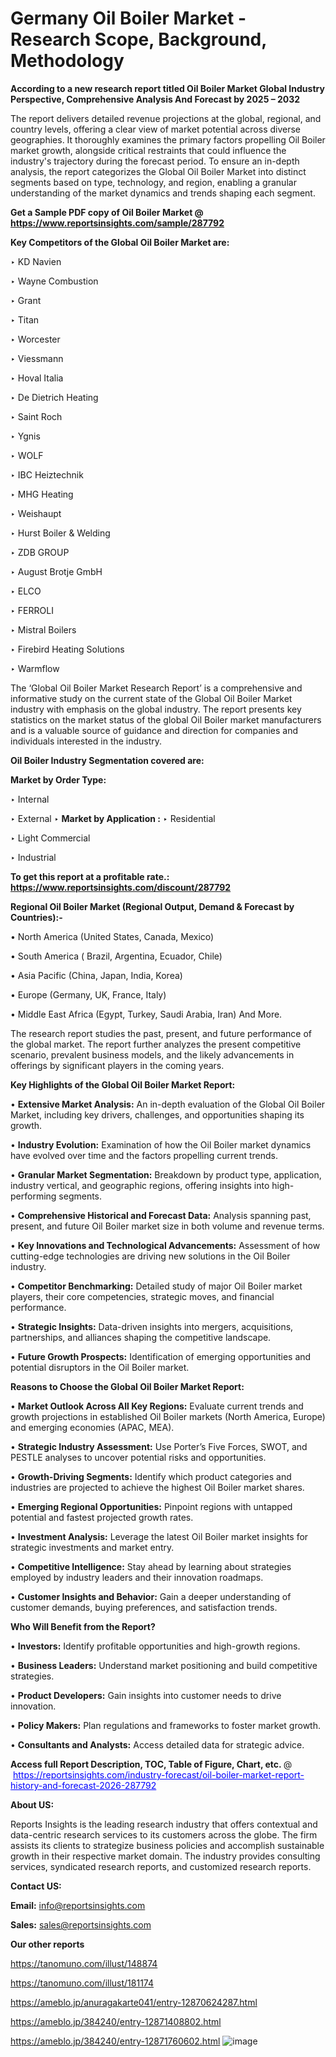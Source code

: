 # Germany Oil Boiler Market - Research Scope, Background, Methodology

<strong>According to a new research report titled Oil Boiler Market Global Industry Perspective, Comprehensive Analysis And Forecast by 2025 – 2032</strong>

The report delivers detailed revenue projections at the global, regional, and country levels, offering a clear view of market potential across diverse geographies. It thoroughly examines the primary factors propelling Oil Boiler market growth, alongside critical restraints that could influence the industry's trajectory during the forecast period. To ensure an in-depth analysis, the report categorizes the Global Oil Boiler Market into distinct segments based on type, technology, and region, enabling a granular understanding of the market dynamics and trends shaping each segment.

<strong>Get a Sample PDF copy of Oil Boiler Market </strong><strong>@<a href=https://www.reportsinsights.com/sample/287792 style=color:#0000ff;> https://www.reportsinsights.com/sample/287792</a></strong></font>

<strong>Key Competitors of the Global Oil Boiler Market are:</strong>

‣ KD Navien

‣ Wayne Combustion

‣ Grant

‣ Titan

‣ Worcester

‣ Viessmann

‣ Hoval Italia

‣ De Dietrich Heating

‣ Saint Roch

‣ Ygnis

‣ WOLF

‣ IBC Heiztechnik

‣ MHG Heating

‣ Weishaupt

‣ Hurst Boiler & Welding

‣ ZDB GROUP

‣ August Brotje GmbH

‣ ELCO

‣ FERROLI

‣ Mistral Boilers

‣ Firebird Heating Solutions

‣ Warmflow

The ‘Global Oil Boiler Market Research Report’ is a comprehensive and informative study on the current state of the Global Oil Boiler Market industry with emphasis on the global industry. The report presents key statistics on the market status of the global Oil Boiler market manufacturers and is a valuable source of guidance and direction for companies and individuals interested in the industry.

<strong>Oil Boiler Industry Segmentation covered are:</strong>

<strong>Market by Order Type: </strong>

‣ Internal

‣ External
‣ 
<strong>Market by Application :</strong>
‣ Residential

‣ Light Commercial

‣ Industrial

<strong>To get this report at a profitable rate.: <a href=https://www.reportsinsights.com/discount/287792 style=color:#0000ff;>https://www.reportsinsights.com/discount/287792</a></strong></font>

<strong>Regional Oil Boiler Market (Regional Output, Demand &amp; Forecast by Countries):-</strong>

• North America (United States, Canada, Mexico)

• South America ( Brazil, Argentina, Ecuador, Chile)

• Asia Pacific (China, Japan, India, Korea)

• Europe (Germany, UK, France, Italy)

• Middle East Africa (Egypt, Turkey, Saudi Arabia, Iran) And More.

The research report studies the past, present, and future performance of the global market. The report further analyzes the present competitive scenario, prevalent business models, and the likely advancements in offerings by significant players in the coming years.

<strong>Key Highlights of the Global Oil Boiler Market Report:</strong>

• <strong>Extensive Market Analysis:</strong> An in-depth evaluation of the Global Oil Boiler Market, including key drivers, challenges, and opportunities shaping its growth.

• <strong>Industry Evolution:</strong> Examination of how the Oil Boiler market dynamics have evolved over time and the factors propelling current trends.

• <strong>Granular Market Segmentation:</strong> Breakdown by product type, application, industry vertical, and geographic regions, offering insights into high-performing segments.

• <strong>Comprehensive Historical and Forecast Data:</strong> Analysis spanning past, present, and future Oil Boiler market size in both volume and revenue terms.

• <strong>Key Innovations and Technological Advancements:</strong> Assessment of how cutting-edge technologies are driving new solutions in the Oil Boiler industry.

• <strong>Competitor Benchmarking:</strong> Detailed study of major Oil Boiler market players, their core competencies, strategic moves, and financial performance.

• <strong>Strategic Insights:</strong> Data-driven insights into mergers, acquisitions, partnerships, and alliances shaping the competitive landscape.

• <strong>Future Growth Prospects:</strong> Identification of emerging opportunities and potential disruptors in the Oil Boiler market.

<strong>Reasons to Choose the Global Oil Boiler Market Report:</strong>

• <strong>Market Outlook Across All Key Regions:</strong> Evaluate current trends and growth projections in established Oil Boiler markets (North America, Europe) and emerging economies (APAC, MEA).

• <strong>Strategic Industry Assessment:</strong> Use Porter’s Five Forces, SWOT, and PESTLE analyses to uncover potential risks and opportunities.

• <strong>Growth-Driving Segments:</strong> Identify which product categories and industries are projected to achieve the highest Oil Boiler market shares.

• <strong>Emerging Regional Opportunities:</strong> Pinpoint regions with untapped potential and fastest projected growth rates.

• <strong>Investment Analysis:</strong> Leverage the latest Oil Boiler market insights for strategic investments and market entry.

• <strong>Competitive Intelligence:</strong> Stay ahead by learning about strategies employed by industry leaders and their innovation roadmaps.

• <strong>Customer Insights and Behavior:</strong> Gain a deeper understanding of customer demands, buying preferences, and satisfaction trends.

<strong>Who Will Benefit from the Report?</strong>

• <strong>Investors:</strong> Identify profitable opportunities and high-growth regions.

• <strong>Business Leaders:</strong> Understand market positioning and build competitive strategies.

• <strong>Product Developers:</strong> Gain insights into customer needs to drive innovation.

• <strong>Policy Makers:</strong> Plan regulations and frameworks to foster market growth.

• <strong>Consultants and Analysts:</strong> Access detailed data for strategic advice.
</ul>
<strong>Access full Report Description, TOC, Table of Figure, Chart, etc. </strong>@  <a href=https://reportsinsights.com/industry-forecast/oil-boiler-market-report-history-and-forecast-2026-287792 style=color:#0000ff;>https://reportsinsights.com/industry-forecast/oil-boiler-market-report-history-and-forecast-2026-287792</a></font>

<strong><strong>About US</strong>:</strong>

Reports Insights is the leading research industry that offers contextual and data-centric research services to its customers across the globe. The firm assists its clients to strategize business policies and accomplish sustainable growth in their respective market domain. The industry provides consulting services, syndicated research reports, and customized research reports.

<strong>Contact US:</strong>

<p class=""""><b>Email:</b> <a href=mailto:info@reportsinsights.com>info@reportsinsights.com</a></p>
<p class=""""><b>Sales:</b> <a href=mailto:sales@reportsinsights.com>sales@reportsinsights.com</a></p>

<strong>Our other reports</strong>

<a href=https://tanomuno.com/illust/148874>https://tanomuno.com/illust/148874</a>

<a href=https://tanomuno.com/illust/181174>https://tanomuno.com/illust/181174</a>

<a href=https://ameblo.jp/anuragakarte041/entry-12870624287.html>https://ameblo.jp/anuragakarte041/entry-12870624287.html</a>

<a href=https://ameblo.jp/384240/entry-12871408802.html>https://ameblo.jp/384240/entry-12871408802.html</a>

<a href=https://ameblo.jp/384240/entry-12871760602.html>https://ameblo.jp/384240/entry-12871760602.html</a>
![image](https://github.com/user-attachments/assets/583dee9e-3ee2-42b2-a96d-6ff5c922ded9)
